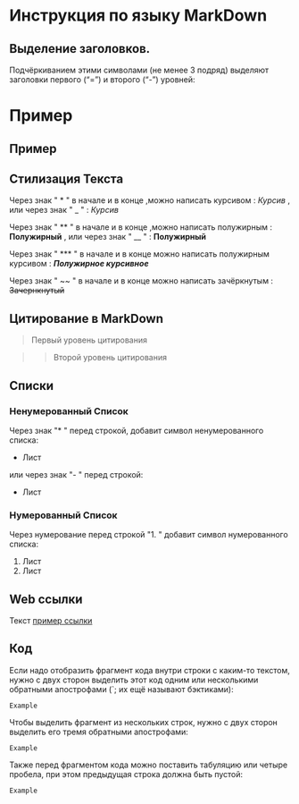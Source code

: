 # Инструкция по языку MarkDown

## Выделение заголовков.

Подчёркиванием этими символами (не менее 3 подряд)
выделяют заголовки первого (“=”) и второго (“-”)
уровней:

Пример
===
Пример
---

## Стилизация Текста

Через знак " * " в начале и в конце ,можно написать курсивом :
*Курсив* ,
или через знак " _ " :
_Курсив_

Через знак " ** " в начале и в конце ,можно написать полужирным :
**Полужирный** ,
или через знак " __ " :
__Полужирный__

Через знак " *** " в начале и в конце можно написать полужирным курсивом :
***Полужирное курсивное***

Через знак " ~~ " в начале и в конце можно написать зачёркнутым :
~~Зачернкнутый~~

## Цитирование в MarkDown

> Первый уровень цитирования

>> Второй уровень цитирования

## Списки

### Ненумерованный Список

Через знак "* " перед строкой, 
добавит символ ненумерованного списка:

* Лист

или через знак "- " перед строкой:

- Лист

### Нумерованный Список

Через нумерование перед строкой "1. " добавит 
символ нумерованного списка:

1. Лист
2. Лист

## Web ссылки

Текст [пример ссылки](http.example.com "Подсказка")

## Код
 Если надо отобразить фрагмент кода внутри строки с каким-то текстом, нужно с двух сторон выделить этот код одним или несколькими обратными апострофами (`; их ещё называют бэктиками):

 `Example`
 
Чтобы выделить фрагмент из нескольких строк, нужно с двух сторон выделить его тремя обратными апострофами:

```Example```

Также перед фрагментом кода можно поставить табуляцию или четыре пробела, при этом предыдущая строка должна быть пустой:

    Example
